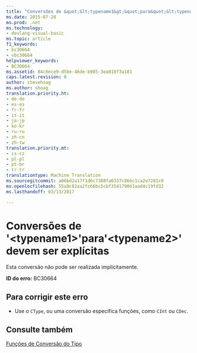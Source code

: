 ```yaml
---
title: "Conversões de &quot;&lt;typename1&gt;&quot;para&quot;&lt;typename2&gt;&quot; devem ser explícitas | Documentos do Microsoft"
ms.date: 2015-07-20
ms.prod: .net
ms.technology:
- devlang-visual-basic
ms.topic: article
f1_keywords:
- bc30664
- vbc30664
helpviewer_keywords:
- BC30664
ms.assetid: 84c0ece9-d5be-46de-b985-3ea010f3a181
caps.latest.revision: 8
author: stevehoag
ms.author: shoag
translation.priority.ht:
- de-de
- es-es
- fr-fr
- it-it
- ja-jp
- ko-kr
- ru-ru
- zh-cn
- zh-tw
translation.priority.mt:
- cs-cz
- pl-pl
- pt-br
- tr-tr
translationtype: Machine Translation
ms.sourcegitcommit: a06bd2a17f1d6c7308fa6337c866c1ca2e7281c0
ms.openlocfilehash: 55a9c82aa2fc66bc5cbf354179061aad4c19fd32
ms.lasthandoff: 03/13/2017

---
```

# <a name="conversions-from-39lttypename1gt39-to-39lttypename2gt39-must-be-explicit"></a>Conversões de '&lt;typename1&gt;'para'&lt;typename2&gt;' devem ser explícitas
Esta conversão não pode ser realizada implicitamente.  
  
 **ID do erro:** BC30664  
  
## <a name="to-correct-this-error"></a>Para corrigir este erro  
  
-   Use o `CType`, ou uma conversão específica funções, como `CInt` ou `CDec`.  
  
## <a name="see-also"></a>Consulte também  
 [Funções de Conversão do Tipo](../../visual-basic/language-reference/functions/type-conversion-functions.md)
